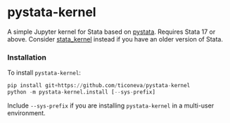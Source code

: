 # pystata-kernel

A simple Jupyter kernel for Stata based on [pystata](https://www.stata.com/python/pystata/). Requires Stata 17 or above.
Consider [stata_kernel](https://github.com/kylebarron/stata_kernel) instead if you have an older version of Stata. 

### Installation
To install `pystata-kernel`:

```python
pip install git+https://github.com/ticoneva/pystata-kernel
python -m pystata-kernel.install [--sys-prefix]
```

Include `--sys-prefix` if you are installing `pystata-kernel` in a multi-user environment.
